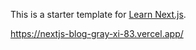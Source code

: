 This is a starter template for [Learn Next.js](https://nextjs.org/learn).

https://nextjs-blog-gray-xi-83.vercel.app/
